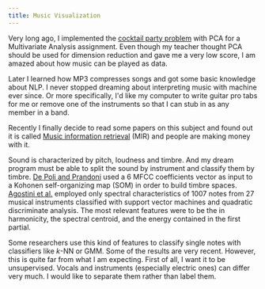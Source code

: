 ```yaml
---
title: Music Visualization
---
```


Very long ago, I implemented the [cocktail party problem](https://en.wikipedia.org/wiki/Cocktail_party_effect) with PCA for a Multivariate Analysis assignment. Even though my teacher thought PCA should be used for dimension reduction and gave me a very low score, I am amazed about how music can be played as data.

Later I learned how MP3 compresses songs and got some basic knowledge about NLP. I never stopped dreaming about interpreting music with machine ever since. Or more specifically, I'd like my computer to write guitar pro tabs for me or remove one of the instruments so that I can stub in as any member in a band.

Recently I finally decide to read some papers on this subject and found out it is called [Music information retrieval](https://en.wikipedia.org/wiki/Music_information_retrieval) (MIR) and people are making money with it.

Sound is characterized by pitch, loudness and timbre. And my dream program must be able to split the sound by instrument and classify them by timbre.  [De Poli and Prandoni][1] used a 6 MFCC coefficients vector as input to a Kohonen self-organizing map (SOM) in order to
build timbre spaces. [Agostini et al.][2] employed only spectral characteristics of 1007 notes from 27 musical instruments classified with support vector machines and quadratic discriminate analysis. The most relevant features were to be the in harmonicity, the spectral centroid, and the energy contained in the first partial. 

Some researchers use this kind of features to classify single notes with classifiers like $k$-NN or GMM. Some of the results are very recent. However, this is quite far from what I am expecting. First of all, I want it to be unsupervised. Vocals and instruments (especially electric ones) can differ very much. I would like to separate them rather than label them. 

[1]: http://infoscience.epfl.ch/record/33874/files/DePoliP97.pdf "De Poli, G., Prandoni, P.: Sonological models for timbre characterization. Journal of New Music Research 26, 170–197 (1997)"
[2]: http://asp.eurasipjournals.com/content/pdf/1687-6180-2003-943279.pdf "Agostini, G., Longari, M., Pollastri, E.: Musical instrument timbres classification with spectral features. EURASIP Journal on Applied Signal Processing, 5–14 (2003)"


